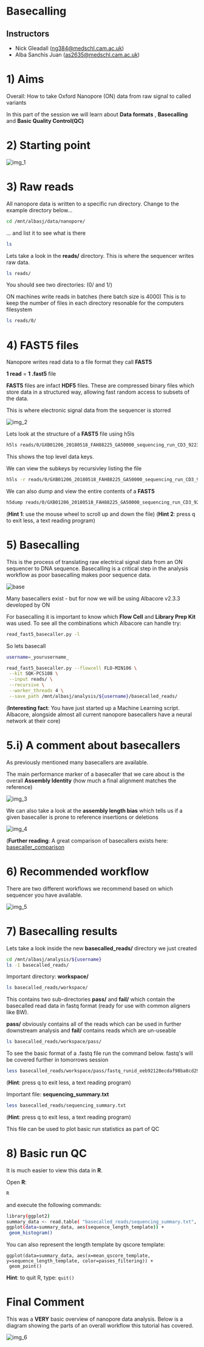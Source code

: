 # Basecalling

## Instructors

 - Nick Gleadall (ng384@medschl.cam.ac.uk)
 - Alba Sanchis Juan (as2635@medschl.cam.ac.uk)
  
# 1) Aims

  Overall: How to take Oxford Nanopore (ON) data from raw signal to called variants
  
  In this part of the session we will learn about **Data formats** , **Basecalling** and **Basic Quality Control(QC)**
    
# 2) Starting point
<img src="//raw.githubusercontent.com/ngleadall/train_malta_nanopore/master/images/img_1.png" alt="img_1" class="inline"/>

# 3) Raw reads
 
All nanopore data is written to a specific run directory. Change to the example directory below...
 
```sh 
cd /mnt/albasj/data/nanopore/
```
... and list it to see what is there
```sh
ls 
```
Lets take a look in the **reads/** directory. This is where the sequencer writes raw data. 
```sh
ls reads/ 
```
 
You should see two directories: (0/ and 1/)
 
ON machines write reads in batches (here batch size is 4000) 
This is to keep the number of files in each directory resonable for the computers filesystem 
 
```sh
ls reads/0/ 
```
# 4) FAST5 files 
 
Nanopore writes read data to a file format they call **FAST5**

**1 read** = **1 .fast5** file 
 
**FAST5** files are infact **HDF5** files. These are compressed binary files which store data in a structured way, allowing fast random access to subsets of the data. 
 
This is where electronic signal data from the sequencer is storred
 
<img src="//raw.githubusercontent.com/ngleadall/train_malta_nanopore/master/images/img_2.png" alt="img_2" class="inline"/>
 
Lets look at the structure of a  **FAST5** file using h5ls
```sh
h5ls reads/0/GXB01206_20180518_FAH88225_GA50000_sequencing_run_CD3_92236_read_9998_ch_295_strand.fast5
```
 
This shows the top level data keys. 

We can view the subkeys by recursivley listing the file 
```sh 
h5ls -r reads/0/GXB01206_20180518_FAH88225_GA50000_sequencing_run_CD3_92236_read_9998_ch_295_strand.fast5
```
 
We can also dump and view the entire contents of a **FAST5**
```sh
h5dump reads/0/GXB01206_20180518_FAH88225_GA50000_sequencing_run_CD3_92236_read_9998_ch_295_strand.fast5 | less 
```
(**Hint 1**: use the mouse wheel to scroll up and down the file) 
(**Hint 2**: press q to exit less, a text reading program) 

# 5) Basecalling 
This is the process of translating raw electrical signal data from an ON sequencer to DNA sequence. Basecalling is a critical step in the analysis workflow as poor basecalling makes poor sequence data. 

<img src="//raw.githubusercontent.com/ngleadall/train_malta_nanopore/master/images/base.png" alt="base" class="inline"/>

Many basecallers exist - but for now we will be using Albacore v2.3.3 developed by ON 

For basecalling it is important to know which **Flow Cell** and **Library Prep Kit** was used. To see all the combinations which Albacore can handle try: 

```sh
read_fast5_basecaller.py -l 
```

So lets basecall
```sh
username=_yourusername_

read_fast5_basecaller.py --flowcell FLO-MIN106 \
 --kit SQK-PCS108 \
 --input reads/ \
 --recursive \
 --worker_threads 4 \
 --save_path /mnt/albasj/analysis/${username}/basecalled_reads/
```

(**Interesting fact**: You have just started up a Machine Learning script. Albacore, alongside almost all current nanopore basecallers have a neural network at their core) 

# 5.i) A comment about basecallers 

As previously mentioned many basecallers are available. 

The main performance marker of a basecaller that we care about is the overall **Assembly Identity** (how much a final alignment matches the reference) 

<img src="//raw.githubusercontent.com/ngleadall/train_malta_nanopore/master/images/img_3.png" alt="img_3" class="inline"/>

We can also take a look at the **assembly length bias** which tells us if a given basecaller is prone to reference insertions or deletions 

<img src="//raw.githubusercontent.com/ngleadall/train_malta_nanopore/master/images/img_4.png" alt="img_4" class="inline"/>

(**Further reading**: A great comparison of basecallers exists here: [basecaller_comparison](https://github.com/rrwick/Basecalling-comparison)

# 6) Recommended workflow 

There are two different workflows we recommend based on which sequencer you have available. 

<img src="//raw.githubusercontent.com/ngleadall/train_malta_nanopore/master/images/img_5.png" alt="img_5" class="inline"/>

# 7) Basecalling results 

Lets take a look inside the new **basecalled_reads/** directory we just created

```sh
cd /mnt/albasj/analysis/${username}
ls -1 basecalled_reads/
```

Important directory: **workspace/**
```sh
ls basecalled_reads/workspace/
```
This contains two sub-directories **pass/** and **fail/** which contain the basecalled read data in fastq format (ready for use with common aligners like BW). 

**pass/** obviously contains all of the reads which can be used in further downstream analysis and **fail/** contains reads which are un-useable 

```sh
ls basecalled_reads/workspace/pass/
```
To see the basic format of a .fastq file run the command below. fastq's will be covered further in tomorrows session
```sh
less basecalled_reads/workspace/pass/fastq_runid_eeb92128ecdaf98ba8cd29e26976e99b3843f88e_0.fastq
```
(**Hint**: press q to exit less, a text reading program)

Important file: **sequencing_summary.txt** 
```sh
less basecalled_reads/sequencing_summary.txt
```
(**Hint**: press q to exit less, a text reading program)

This file can be used to plot basic run statistics as part of QC

# 8) Basic run QC 

It is much easier to view this data in **R**. 

Open **R**:
```sh
R
```

and execute the following commands:
```sh
library(ggplot2)
summary_data <- read.table( "basecalled_reads/sequencing_summary.txt", sep="\t", header=TRUE)
ggplot(data=summary_data, aes(sequence_length_template)) + 
 geom_histogram()
```

You can also represent the length template by qscore template:
```
ggplot(data=summary_data, aes(x=mean_qscore_template, y=sequence_length_template, color=passes_filtering)) +
 geom_point()
```
**Hint**: to quit R, type: ```quit()```

# Final Comment
This was a **VERY** basic overview of nanopore data analysis. Below is a diagram showing the parts of an overall workflow this tutorial has covered.

<img src="//raw.githubusercontent.com/ngleadall/train_malta_nanopore/master/images/img_6.png" alt="img_6" class="inline"/>

